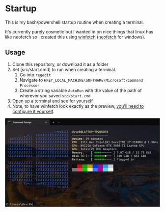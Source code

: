# Startup
This is my bash/powershell startup routine when creating a terminal.  

It's currently purely cosmetic but I wanted in on nice things that linux has like neofetch so I created this using [winfetch](https://github.com/kiedtl/winfetch) ([neofetch](https://github.com/dylanaraps/neofetch) for windows).

## Usage
1. Clone this repository, or download it as a folder
2. Set [src/start.cmd] to run when creating a terminal.
   1. Go into `regedit`
   2. Navigate to `HKEY_LOCAL_MACHINE\SOFTWARE\Microsoft\Command Processor`
   3. Create a string variable `AutoRun` with the value of the path of wherever you saved `src/start.cmd`
3. Open up a terminal and see for yourself
4. Note, to have winfetch look exactly as the preview, [you'll need to configure it yourself](https://github.com/lptstr/winfetch/wiki/Configuration).

![preview.png](preview.png)